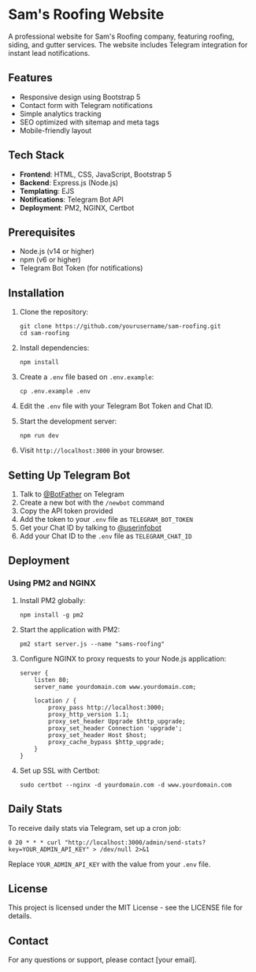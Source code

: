 # Sam's Roofing Website

A professional website for Sam's Roofing company, featuring roofing, siding, and gutter services. The website includes Telegram integration for instant lead notifications.

## Features

- Responsive design using Bootstrap 5
- Contact form with Telegram notifications
- Simple analytics tracking
- SEO optimized with sitemap and meta tags
- Mobile-friendly layout

## Tech Stack

- **Frontend**: HTML, CSS, JavaScript, Bootstrap 5
- **Backend**: Express.js (Node.js)
- **Templating**: EJS
- **Notifications**: Telegram Bot API
- **Deployment**: PM2, NGINX, Certbot

## Prerequisites

- Node.js (v14 or higher)
- npm (v6 or higher)
- Telegram Bot Token (for notifications)

## Installation

1. Clone the repository:

   ```
   git clone https://github.com/yourusername/sam-roofing.git
   cd sam-roofing
   ```

2. Install dependencies:

   ```
   npm install
   ```

3. Create a `.env` file based on `.env.example`:

   ```
   cp .env.example .env
   ```

4. Edit the `.env` file with your Telegram Bot Token and Chat ID.

5. Start the development server:

   ```
   npm run dev
   ```

6. Visit `http://localhost:3000` in your browser.

## Setting Up Telegram Bot

1. Talk to [@BotFather](https://t.me/botfather) on Telegram
2. Create a new bot with the `/newbot` command
3. Copy the API token provided
4. Add the token to your `.env` file as `TELEGRAM_BOT_TOKEN`
5. Get your Chat ID by talking to [@userinfobot](https://t.me/userinfobot)
6. Add your Chat ID to the `.env` file as `TELEGRAM_CHAT_ID`

## Deployment

### Using PM2 and NGINX

1. Install PM2 globally:

   ```
   npm install -g pm2
   ```

2. Start the application with PM2:

   ```
   pm2 start server.js --name "sams-roofing"
   ```

3. Configure NGINX to proxy requests to your Node.js application:

   ```nginx
   server {
       listen 80;
       server_name yourdomain.com www.yourdomain.com;

       location / {
           proxy_pass http://localhost:3000;
           proxy_http_version 1.1;
           proxy_set_header Upgrade $http_upgrade;
           proxy_set_header Connection 'upgrade';
           proxy_set_header Host $host;
           proxy_cache_bypass $http_upgrade;
       }
   }
   ```

4. Set up SSL with Certbot:
   ```
   sudo certbot --nginx -d yourdomain.com -d www.yourdomain.com
   ```

## Daily Stats

To receive daily stats via Telegram, set up a cron job:

```
0 20 * * * curl "http://localhost:3000/admin/send-stats?key=YOUR_ADMIN_API_KEY" > /dev/null 2>&1
```

Replace `YOUR_ADMIN_API_KEY` with the value from your `.env` file.

## License

This project is licensed under the MIT License - see the LICENSE file for details.

## Contact

For any questions or support, please contact [your email].
